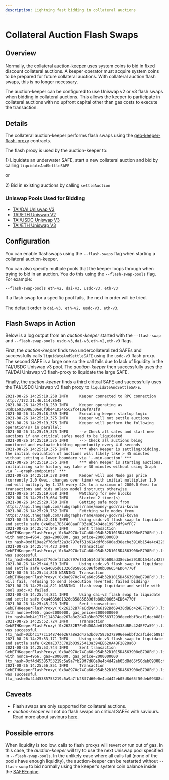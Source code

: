 ```yaml
---
description: Lightning fast bidding in collateral auctions
---
```


# Collateral Auction Flash Swaps

## Overview

Normally, the collateral [auction-keeper](https://github.com/money-god/auction-keeper) uses system coins to bid in fixed discount collateral auctions. A keeper operator must acquire system coins to be prepared for future collateral auctions. With collateral auction flash swaps, this is no longer necessary.

The auction-keeper can be configured to use Uniswap v2 or v3 flash swaps when bidding in collateral auctions. This allows the keeper to participate in collateral auctions with no upfront capital other than gas costs to execute the transaction.

## Details

The collateral auction-keeper performs flash swaps using the [geb-keeper-flash-proxy](https://github.com/money-god/geb-keeper-flash-proxy) contracts.

The flash proxy is used by the auction-keeper to:

1\) Liquidate an underwater SAFE, start a new collateral auction and bid by calling `liquidateAndSettleSAFE`

or

2\) Bid in existing auctions by calling `settleAuction`

### Uniswap Pools Used for Bidding

* [TAI/DAI Uniswap V3](https://info.uniswap.org/#/pools/0xcb0c5d9d92f4f2f80cce7aa271a1e148c226e19d)
* [TAI/ETH Uniswap V2](https://v2.info.uniswap.org/pair/0x8ae720a71622e824f576b4a8c03031066548a3b1)
* [TAI/USDC Uniswap V3](https://info.uniswap.org/#/pools/0xfa7d7a0858a45c1b3b7238522a0c0d123900c118)
* [TAI/ETH Uniswap V3](https://info.uniswap.org/#/pools/0x14de8287adc90f0f95bf567c0707670de52e3813)

## Configuration

You can enable flashswaps using the `--flash-swaps` flag when starting a collateral auction-keeper.

You can also specify multiple pools that the keeper loops through when trying to bid in an auction. You do this using the `--flash-swap-pools` flag. For example: 

```text
--flash-swap-pools eth-v2, dai-v3, usdc-v3, eth-v3
```

If a flash swap for a specific pool fails, the next in order will be tried.

The default order is `dai-v3, eth-v2, usdc-v3, eth-v3`.

## Flash Swaps in Action

Below is a log output from an _auction-keeper_ started with the `--flash-swap` and `--flash-swap-pools usdc-v3,dai-v3,eth-v2,eth-v3` flags.

First, the _auction-keeper_ finds two undercollateralized SAFEs and successfully calls `liquidateAndSettleSAFE` using the `usdc-v3` flash proxy. The second SAFE is a large one so the call fails due to lack of liquidity in the TAI/USDC Uniswap v3 pool. The _auction-keeper_ then successfully uses the TAI/DAI Uniswap v3 flash-proxy to liquidate the large SAFE.

Finally, the _auction-keeper_ finds a third ciritcal SAFE and successfully uses the TAI/USDC Uniswap v3 flash proxy to `liquidateAndSettleSAFE`.

```text
2021-08-26 14:25:18,258 INFO     Keeper connected to RPC connection http://172.31.46.114:8545
2021-08-26 14:25:18,259 INFO     Keeper operating as 0xdD1693BD8E306eCfDbe41D246562fc4109f871f8
2021-08-26 14:25:18,289 INFO     Executing keeper startup logic
2021-08-26 14:25:19,375 INFO     Keeper will not settle auctions
2021-08-26 14:25:19,375 INFO     Keeper will perform the following operation(s) in parallel:
2021-08-26 14:25:19,375 INFO     --> Check all safes and start new auctions if any critical safes need to be liquidated
2021-08-26 14:25:19,375 INFO     --> Check all auctions being monitored and evaluate bidding opportunity every 4.0 seconds
2021-08-26 14:25:19,375 INFO     *** When Keeper is settling/bidding, the initial evaluation of auctions will likely take > 45 minutes without setting a lower boundary via '--min-auction' ***
2021-08-26 14:25:19,375 INFO     *** When Keeper is starting auctions, initializing safe history may take > 30 minutes without using Graph via `--graph-endpoints` ***
2021-08-26 14:25:19,378 INFO     Keeper will use Node gas price (currently 2.0 Gwei, changes over time) with initial multiplier 1.0 and will multiply by 1.125 every 42s to a maximum of 2000.0 Gwei for transactions and bids unless model instructs otherwise
2021-08-26 14:25:19,658 INFO     Watching for new blocks
2021-08-26 14:25:19,664 INFO     Started 2 timer(s)
2021-08-26 14:25:20,750 INFO     Getting safe mods from https://api.thegraph.com/subgraphs/name/money-god/rai-kovan
2021-08-26 14:25:20,752 INFO     Fetching safe modes from https://api.thegraph.com/subgraphs/name/money-god/rai-kovan
2021-08-26 14:25:42,418 INFO     Using usdc-v3 flash swap to liquidate and settle safe 0xA0be17B5C408aaFF03e0E3434de199F6df94fFC7
2021-08-26 14:25:42,946 INFO     Sent transaction GebETHKeeperFlashProxy('0x8a8970c74Ca60c954b32D1015D4563908eB798Fd').liquidateAndSettleSAFE('0xA0be17B5C408aaFF03e0E3434de199F6df94fFC7') with nonce=4964, gas=2000000, gas_price=2000000000 (tx_hash=0xdf19ae2f76def32a3c797ef51b614ddf6b680ad38ecbe3910b154a4c4228eb0f)
2021-08-26 14:25:44,423 INFO     Transaction GebETHKeeperFlashProxy('0x8a8970c74Ca60c954b32D1015D4563908eB798Fd').liquidateAndSettleSAFE('0xA0be17B5C408aaFF03e0E3434de199F6df94fFC7') was successful (tx_hash=0xdf19ae2f76def32a3c797ef51b614ddf6b680ad38ecbe3910b154a4c4228eb0f)
2021-08-26 14:25:44,519 INFO     Using usdc-v3 flash swap to liquidate and settle safe 0xa46B5d01326d858856396fb80bD06654ED64770f
2021-08-26 14:25:44,820 WARNING  Transaction GebETHKeeperFlashProxy('0x8a8970c74Ca60c954b32D1015D4563908eB798Fd').liquidateAndSettleSAFE('0xa46B5d01326d858856396fb80bD06654ED64770f') will fail, refusing to send (execution reverted: failed bidding)
2021-08-26 14:25:44,821 WARNING  flash swap liquidate and settle with pool usdc-v3 failed.
2021-08-26 14:25:44,821 INFO     Using dai-v3 flash swap to liquidate and settle safe 0xa46B5d01326d858856396fb80bD06654ED64770f
2021-08-26 14:25:45,223 INFO     Sent transaction GebETHKeeperFlashProxy('0x26232B7Fe0dD0Ade6192Bd69438dBEc424EF7a59').liquidateAndSettleSAFE('0xa46B5d01326d858856396fb80bD06654ED64770f') with nonce=4965, gas=2000000, gas_price=2000000000 (tx_hash=0xb4c177c114874ee267a8e2d47a3bd075936372996eeebbf3caf1decb881f2737)
2021-08-26 14:25:52,724 INFO     Transaction GebETHKeeperFlashProxy('0x26232B7Fe0dD0Ade6192Bd69438dBEc424EF7a59').liquidateAndSettleSAFE('0xa46B5d01326d858856396fb80bD06654ED64770f') was successful (tx_hash=0xb4c177c114874ee267a8e2d47a3bd075936372996eeebbf3caf1decb881f2737)
2021-08-26 14:25:53,171 INFO     Using usdc-v3 flash swap to liquidate and settle safe 0x20aE373C782b03925413a394EE620A4BF2828a60
2021-08-26 14:25:53,744 INFO     Sent transaction GebETHKeeperFlashProxy('0x8a8970c74Ca60c954b32D1015D4563908eB798Fd').liquidateAndSettleSAFE('0x20aE373C782b03925413a394EE620A4BF2828a60') with nonce=4966, gas=2000000, gas_price=2000000000 (tx_hash=0xf4d45385753219c5a9a7fb28f7d60e0e4b4d42eb05d8d65f50deb09308cfd1ba)
2021-08-26 14:25:56,851 INFO     Transaction GebETHKeeperFlashProxy('0x8a8970c74Ca60c954b32D1015D4563908eB798Fd').liquidateAndSettleSAFE('0x20aE373C782b03925413a394EE620A4BF2828a60') was successful (tx_hash=0xf4d45385753219c5a9a7fb28f7d60e0e4b4d42eb05d8d65f50deb09308cfd1ba)
```

## Caveats

* Flash swaps are only supported for collateral auctions.
* _auction-keeper_ will not do flash swaps on critical SAFEs with saviours. Read more about saviours [here](https://docs.tai.money/liquidation-protection/safe-protection).

## Possible errors

When liquidity is too low, calls to flash proxys will revert _or_ run out of gas. In this case, the _auction-keeper_ will try to use the next Uniswap pool specified in `--flash-swap-pools`. In the unlikely case where all calls fail \(none of the pools have enough liquidity\), the auction-keeper can be restarted without `--flash-swap` to bid normally using the keeper’s system coin balance inside the [SAFEEngine](https://docs.tai.money/system-contracts/core/safe-engine).

